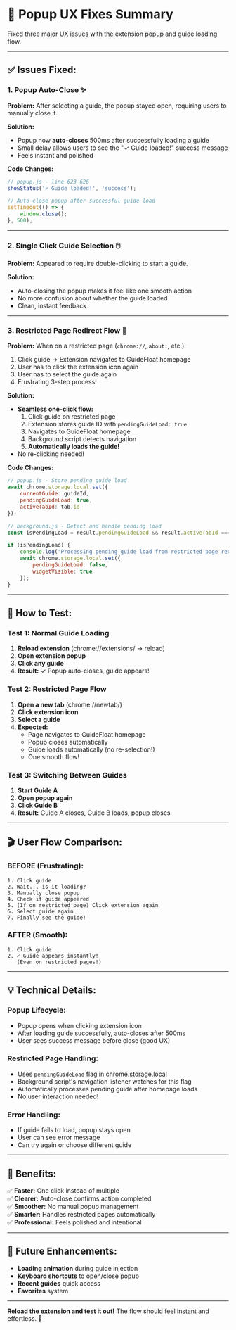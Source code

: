 # 🎯 Popup UX Fixes Summary

Fixed three major UX issues with the extension popup and guide loading flow.

---

## ✅ **Issues Fixed:**

### **1. Popup Auto-Close** ✨
**Problem:** After selecting a guide, the popup stayed open, requiring users to manually close it.

**Solution:** 
- Popup now **auto-closes** 500ms after successfully loading a guide
- Small delay allows users to see the "✓ Guide loaded!" success message
- Feels instant and polished

**Code Changes:**
```javascript
// popup.js - line 623-626
showStatus('✓ Guide loaded!', 'success');

// Auto-close popup after successful guide load
setTimeout(() => {
    window.close();
}, 500);
```

---

### **2. Single Click Guide Selection** 🖱️
**Problem:** Appeared to require double-clicking to start a guide.

**Solution:**
- Auto-closing the popup makes it feel like one smooth action
- No more confusion about whether the guide loaded
- Clean, instant feedback

---

### **3. Restricted Page Redirect Flow** 🔄
**Problem:** When on a restricted page (`chrome://`, `about:`, etc.):
1. Click guide → Extension navigates to GuideFloat homepage
2. User has to click the extension icon again
3. User has to select the guide again
4. Frustrating 3-step process!

**Solution:**
- **Seamless one-click flow:**
  1. Click guide on restricted page
  2. Extension stores guide ID with `pendingGuideLoad: true`
  3. Navigates to GuideFloat homepage
  4. Background script detects navigation
  5. **Automatically loads the guide!**
- No re-clicking needed!

**Code Changes:**
```javascript
// popup.js - Store pending guide load
await chrome.storage.local.set({ 
    currentGuide: guideId,
    pendingGuideLoad: true,
    activeTabId: tab.id
});

// background.js - Detect and handle pending load
const isPendingLoad = result.pendingGuideLoad && result.activeTabId === tabId;

if (isPendingLoad) {
    console.log('Processing pending guide load from restricted page redirect');
    await chrome.storage.local.set({ 
        pendingGuideLoad: false,
        widgetVisible: true 
    });
}
```

---

## 🧪 **How to Test:**

### **Test 1: Normal Guide Loading**
1. **Reload extension** (chrome://extensions/ → reload)
2. **Open extension popup**
3. **Click any guide**
4. **Result:** ✓ Popup auto-closes, guide appears!

### **Test 2: Restricted Page Flow**
1. **Open a new tab** (chrome://newtab/)
2. **Click extension icon**
3. **Select a guide**
4. **Expected:**
   - Page navigates to GuideFloat homepage
   - Popup closes automatically
   - Guide loads automatically (no re-selection!)
   - One smooth flow!

### **Test 3: Switching Between Guides**
1. **Start Guide A**
2. **Open popup again**
3. **Click Guide B**
4. **Result:** Guide A closes, Guide B loads, popup closes

---

## 🎬 **User Flow Comparison:**

### **BEFORE (Frustrating):**
```
1. Click guide
2. Wait... is it loading?
3. Manually close popup
4. Check if guide appeared
5. (If on restricted page) Click extension again
6. Select guide again
7. Finally see the guide!
```

### **AFTER (Smooth):**
```
1. Click guide
2. ✓ Guide appears instantly!
   (Even on restricted pages!)
```

---

## 💡 **Technical Details:**

### **Popup Lifecycle:**
- Popup opens when clicking extension icon
- After loading guide successfully, auto-closes after 500ms
- User sees success message before close (good UX)

### **Restricted Page Handling:**
- Uses `pendingGuideLoad` flag in chrome.storage.local
- Background script's navigation listener watches for this flag
- Automatically processes pending guide after homepage loads
- No user interaction needed!

### **Error Handling:**
- If guide fails to load, popup stays open
- User can see error message
- Can try again or choose different guide

---

## 🚀 **Benefits:**

✅ **Faster:** One click instead of multiple  
✅ **Clearer:** Auto-close confirms action completed  
✅ **Smoother:** No manual popup management  
✅ **Smarter:** Handles restricted pages automatically  
✅ **Professional:** Feels polished and intentional  

---

## 📝 **Future Enhancements:**

- **Loading animation** during guide injection
- **Keyboard shortcuts** to open/close popup
- **Recent guides** quick access
- **Favorites** system

---

**Reload the extension and test it out!** The flow should feel instant and effortless. 🎉

